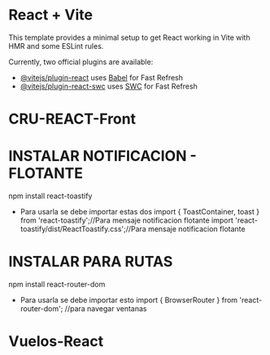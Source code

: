 # React + Vite

This template provides a minimal setup to get React working in Vite with HMR and some ESLint rules.

Currently, two official plugins are available:

- [@vitejs/plugin-react](https://github.com/vitejs/vite-plugin-react/blob/main/packages/plugin-react/README.md) uses [Babel](https://babeljs.io/) for Fast Refresh
- [@vitejs/plugin-react-swc](https://github.com/vitejs/vite-plugin-react-swc) uses [SWC](https://swc.rs/) for Fast Refresh
# CRU-REACT-Front

# INSTALAR NOTIFICACION - FLOTANTE
npm install react-toastify
- Para usarla se debe importar estas dos
import { ToastContainer, toast } from 'react-toastify';//Para mensaje notificacion flotante
import 'react-toastify/dist/ReactToastify.css';//Para mensaje notificacion flotante

# INSTALAR PARA RUTAS
npm install react-router-dom
- Para usarla se debe importar esto
import { BrowserRouter } from 'react-router-dom';  //para navegar ventanas
# Vuelos-React
